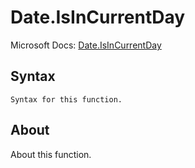 # Date.IsInCurrentDay

Microsoft Docs: [Date.IsInCurrentDay](https://docs.microsoft.com/en-us/powerquery-m/date-isincurrentday)

## Syntax

```
Syntax for this function.
```

## About

About this function.

